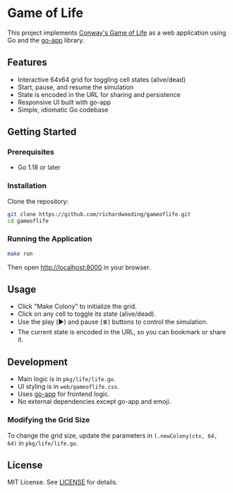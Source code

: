 # Game of Life

This project implements [Conway's Game of Life](https://en.wikipedia.org/wiki/Conway%27s_Game_of_Life) as a web application using Go and the [go-app](https://github.com/maxence-charriere/go-app) library.

## Features

- Interactive 64x64 grid for toggling cell states (alive/dead)
- Start, pause, and resume the simulation
- State is encoded in the URL for sharing and persistence
- Responsive UI built with go-app
- Simple, idiomatic Go codebase

## Getting Started

### Prerequisites

- Go 1.18 or later

### Installation

Clone the repository:

```sh
git clone https://github.com/richardwooding/gameoflife.git
cd gameoflife
```

### Running the Application

```sh
make run
```

Then open [http://localhost:8000](http://localhost:8000) in your browser.

## Usage

- Click "Make Colony" to initialize the grid.
- Click on any cell to toggle its state (alive/dead).
- Use the play (▶️) and pause (⏸️) buttons to control the simulation.
- The current state is encoded in the URL, so you can bookmark or share it.

## Development

- Main logic is in `pkg/life/life.go`.
- UI styling is in `web/gameoflife.css`.
- Uses [go-app](https://github.com/maxence-charriere/go-app) for frontend logic.
- No external dependencies except go-app and emoji.

### Modifying the Grid Size

To change the grid size, update the parameters in `l.newColony(ctx, 64, 64)` in `pkg/life/life.go`.

## License

MIT License. See [LICENSE](LICENSE) for details.
